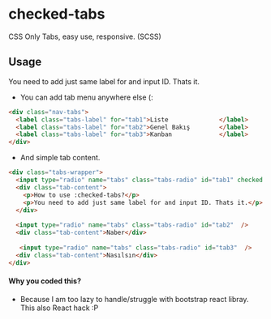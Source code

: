 # checked-tabs
CSS Only Tabs, easy use, responsive. (SCSS)


## Usage
You need to add just same label for and input ID. Thats it.

- You can add tab menu anywhere else (:
```html
<div class="nav-tabs">
  <label class="tabs-label" for="tab1">Liste              </label>
  <label class="tabs-label" for="tab2">Genel Bakış        </label>
  <label class="tabs-label" for="tab3">Kanban             </label>
</div>
```


- And simple tab content. 
```html
<div class="tabs-wrapper">
  <input type="radio" name="tabs" class="tabs-radio" id="tab1" checked />
  <div class="tab-content">
    <p>How to use :checked-tabs?</p>
    <p>You need to add just same label for and input ID. Thats it.</p>
  </div>
  
  <input type="radio" name="tabs" class="tabs-radio" id="tab2"  />
  <div class="tab-content">Naber</div>
  
   <input type="radio" name="tabs" class="tabs-radio" id="tab3"  />
  <div class="tab-content">Nasılsın</div>
</div>
```

#### Why you coded this?
- Because I am too lazy to handle/struggle with bootstrap react libray. This also React hack :P
